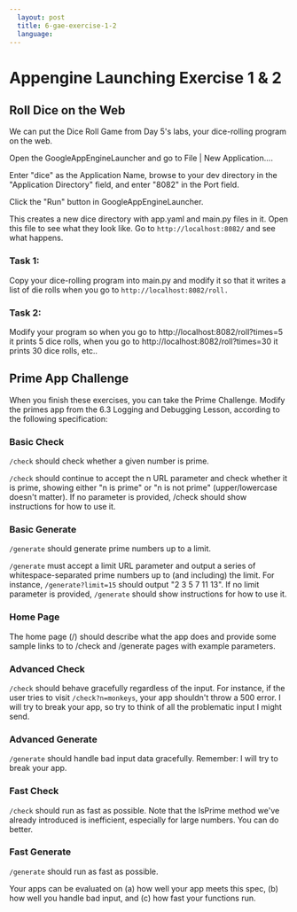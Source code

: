 ```yaml
---
  layout: post
  title: 6-gae-exercise-1-2
  language: 
---
```



#  Appengine Launching Exercise 1 & 2

## Roll Dice on the Web

We can put the Dice Roll Game from Day 5's labs, your dice-rolling program on the web.

Open the GoogleAppEngineLauncher and go to File | New Application....

Enter "dice" as the Application Name, browse to your dev directory in the "Application Directory" field, and enter "8082" in the Port field.

Click the "Run" button in GoogleAppEngineLauncher.

This creates a new dice directory with app.yaml and main.py files in it. Open this file to see what they look like. Go to `http://localhost:8082/` and see what happens.

### Task 1:
Copy your dice-rolling program into main.py and modify it so that it writes a list of die rolls when you go to `http://localhost:8082/roll.`

### Task 2:
Modify your program so when you go to http://localhost:8082/roll?times=5 it prints 5 dice rolls, when you go to http://localhost:8082/roll?times=30 it prints 30 dice rolls, etc..

## Prime App Challenge

When you finish these exercises, you can take the Prime Challenge. Modify the primes app from the 6.3 Logging and Debugging Lesson, according to the following specification:

### Basic Check

`/check` should check whether a given number is prime.

`/check` should continue to accept the n URL parameter and check whether it is prime, showing either "n is prime" or "n is not prime" (upper/lowercase doesn't matter).
If no parameter is provided, /check should show instructions for how to use it.

### Basic Generate

`/generate` should generate prime numbers up to a limit.

`/generate` must accept a limit URL parameter and output a series of whitespace-separated prime numbers up to (and including) the limit. For instance, `/generate?limit=15` should output "2 3 5 7 11 13".
If no limit parameter is provided, `/generate` should show instructions for how to use it.

### Home Page

The home page (/) should describe what the app does and provide some sample links to to /check and /generate pages with example parameters.

### Advanced Check

`/check` should behave gracefully regardless of the input. For instance, if the user tries to visit `/check?n=monkeys`, your app shouldn't throw a 500 error. I will try to break your app, so try to think of all the problematic input I might send.

### Advanced Generate

`/generate` should handle bad input data gracefully. Remember: I will try to break your app.

### Fast Check

`/check` should run as fast as possible. Note that the IsPrime method we've already introduced is inefficient, especially for large numbers. You can do better.

### Fast Generate

`/generate` should run as fast as possible.

Your apps can be evaluated on (a) how well your app meets this spec, (b) how well you handle bad input, and (c) how fast your functions run.
